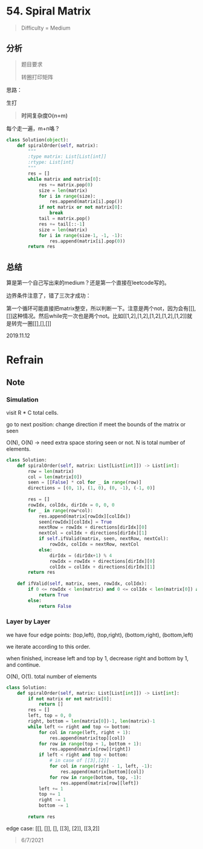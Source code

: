 # 54. Spiral Matrix

> Difficulty = Medium

## 分析

> 题目要求
> 
> 转圈打印矩阵

思路：

生打

> **时间复杂度O(n+m)**

每个走一遍，m+n咯？

```python
class Solution(object):
    def spiralOrder(self, matrix):
        """
        :type matrix: List[List[int]]
        :rtype: List[int]
        """
        res = []
        while matrix and matrix[0]:
            res += matrix.pop(0)
            size = len(matrix)
            for i in range(size):
                res.append(matrix[i].pop())
            if not matrix or not matrix[0]:
                break
            tail = matrix.pop()
            res += tail[::-1]
            size = len(matrix)
            for i in range(size-1, -1, -1):
                res.append(matrix[i].pop(0))
        return res
```

## 总结

算是第一个自己写出来的medium？还是第一个直接在leetcode写的。

边界条件注意了，错了三次才成功：

第一个循环可能直接把matrix整空，所以判断一下。注意是两个not，因为会有[[],[]]这种情况。然后while完一次也是两个not。比如[[1,2],[1,2],[1,2],[1,2],[1,2]]就是转完一圈[[],[],[]]

2019.11.12

# Refrain

## Note

### Simulation

visit R * C total cells.

go to next position: change direction if meet the bounds of the matrix or seen

O(N), O(N) -> need extra space storing seen or not. N is total number of elements.

```python
class Solution:
    def spiralOrder(self, matrix: List[List[int]]) -> List[int]:
        row = len(matrix)
        col = len(matrix[0])
        seen = [[False] * col for _ in range(row)]
        directions = [(0, 1), (1, 0), (0, -1), (-1, 0)]
        
        res = []
        rowIdx, colIdx, dirIdx = 0, 0, 0
        for _ in range(row*col):
            res.append(matrix[rowIdx][colIdx])
            seen[rowIdx][colIdx] = True
            nextRow = rowIdx + directions[dirIdx][0]
            nextCol = colIdx + directions[dirIdx][1]
            if self.ifValid(matrix, seen, nextRow, nextCol):
                rowIdx, colIdx = nextRow, nextCol
            else:
                dirIdx = (dirIdx+1) % 4
                rowIdx = rowIdx + directions[dirIdx][0]
                colIdx = colIdx + directions[dirIdx][1]
        return res
    
    def ifValid(self, matrix, seen, rowIdx, colIdx):
        if 0 <= rowIdx < len(matrix) and 0 <= colIdx < len(matrix[0]) and not seen[rowIdx][colIdx]:
            return True
        else:
            return False
```

### Layer by Layer

we have four edge points: (top,left), (top,right), (bottom,right), (bottom,left)

we iterate according to this order.

when finished, increase left and top by 1, decrease right and bottom by 1, and continue.

O(N), O(1). total number of elements


```python
class Solution:
    def spiralOrder(self, matrix: List[List[int]]) -> List[int]:
        if not matrix or not matrix[0]:
            return []
        res = []
        left, top = 0, 0
        right, bottom = len(matrix[0])-1, len(matrix)-1
        while left <= right and top <= bottom:
            for col in range(left, right + 1):
                res.append(matrix[top][col])
            for row in range(top + 1, bottom + 1):
                res.append(matrix[row][right])
            if left < right and top < bottom:
                # in case of [[3],[2]]
                for col in range(right - 1, left, -1):
                    res.append(matrix[bottom][col])
                for row in range(bottom, top, -1):
                    res.append(matrix[row][left])
            left += 1
            top += 1
            right -= 1
            bottom -= 1
        
        return res
```

edge case: [[], []], [], [[3], [2]], [[3,2]]

> 6/7/2021
